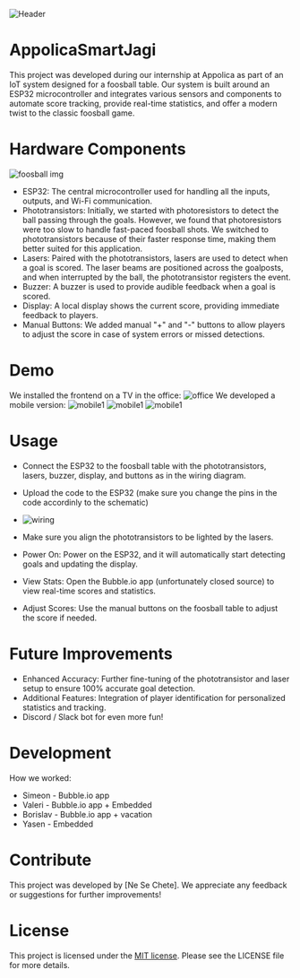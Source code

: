 
![Header](https://github.com/Ne-Se-Chete/AppolicaInternSmartFoosball/blob/main/images/Header.png)

# AppolicaSmartJagi

This project was developed during our internship at Appolica as part of an IoT system designed for a foosball table. Our system is built around an ESP32 microcontroller and integrates various sensors and components to automate score tracking, provide real-time statistics, and offer a modern twist to the classic foosball game.


# Hardware Components

![foosball img](https://github.com/Ne-Se-Chete/AppolicaInternSmartFoosball/blob/main/images/foosball1.jpg?raw=true)

- ESP32: The central microcontroller used for handling all the inputs, outputs, and Wi-Fi communication.
- Phototransistors: Initially, we started with photoresistors to detect the ball passing through the goals. However, we found that photoresistors were too slow to handle fast-paced foosball shots. We switched to phototransistors because of their faster response time, making them better suited for this application.
- Lasers: Paired with the phototransistors, lasers are used to detect when a goal is scored. The laser beams are positioned across the goalposts, and when interrupted by the ball, the phototransistor registers the event.
- Buzzer: A buzzer is used to provide audible feedback when a goal is scored.
- Display: A local display shows the current score, providing immediate feedback to players.
- Manual Buttons: We added manual "+" and "-" buttons to allow players to adjust the score in case of system errors or missed detections.

# Demo
We installed the frontend on a TV in the office:
![office](https://github.com/Ne-Se-Chete/AppolicaInternSmartFoosball/blob/main/images/office.jpg?raw=true)
We developed a mobile version:
![mobile1](https://github.com/Ne-Se-Chete/AppolicaInternSmartFoosball/blob/main/images/mobile1.jpg?raw=true)
![mobile1](https://github.com/Ne-Se-Chete/AppolicaInternSmartFoosball/blob/main/images/mobile2.jpg?raw=true)
![mobile1](https://github.com/Ne-Se-Chete/AppolicaInternSmartFoosball/blob/main/images/mobile3.jpg?raw=true)


# Usage

- Connect the ESP32 to the foosball table with the phototransistors, lasers, buzzer, display, and buttons as in the wiring diagram.
- Upload the code to the ESP32 (make sure you change the pins in the code accordinly to the schematic)
- ![wiring](https://github.com/Ne-Se-Chete/AppolicaInternSmartFoosball/blob/main/images/wiring.png?raw=true)

- Make sure you align the phototransistors to be lighted by the lasers.
- Power On: Power on the ESP32, and it will automatically start detecting goals and updating the display.
- View Stats: Open the Bubble.io app (unfortunately closed source) to view real-time scores and statistics.
- Adjust Scores: Use the manual buttons on the foosball table to adjust the score if needed.

# Future Improvements
- Enhanced Accuracy: Further fine-tuning of the phototransistor and laser setup to ensure 100% accurate goal detection.
- Additional Features: Integration of player identification for personalized statistics and tracking.
- Discord / Slack bot for even more fun!

# Development
How we worked:

- Simeon - Bubble.io app
- Valeri - Bubble.io app + Embedded
- Borislav - Bubble.io app + vacation
- Yasen - Embedded

# Contribute
This project was developed by [Ne Se Chete]. We appreciate any feedback or suggestions for further improvements!

# License

This project is licensed under the [MIT license](./LICENSE). Please see the LICENSE file for more details.


